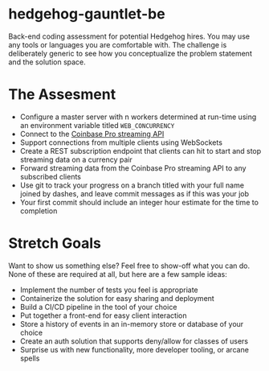 # hedgehog-gauntlet-be
Back-end coding assessment for potential Hedgehog hires. You may use any tools or languages you are comfortable with. The challenge is deliberately generic to see how you conceptualize the problem statement and the solution space.

# The Assesment

- Configure a master server with n workers determined at run-time using an environment variable titled `WEB_CONCURRENCY`
- Connect to the [Coinbase Pro streaming API](https://docs.pro.coinbase.com/#subscribe)
- Support connections from multiple clients using WebSockets
- Create a REST subscription endpoint that clients can hit to start and stop streaming data on a currency pair
- Forward streaming data from the Coinbase Pro streaming API to any subscribed clients
- Use git to track your progress on a branch titled with your full name joined by dashes, and leave commit messages as if this was your job
- Your first commit should include an integer hour estimate for the time to completion

# Stretch Goals
Want to show us something else? Feel free to show-off what you can do. None of these are required at all, but here are a few sample ideas:
- Implement the number of tests you feel is appropriate
- Containerize the solution for easy sharing and deployment
- Build a CI/CD pipeline in the tool of your choice
- Put together a front-end for easy client interaction
- Store a history of events in an in-memory store or database of your choice
- Create an auth solution that supports deny/allow for classes of users
- Surprise us with new functionality, more developer tooling, or arcane spells
